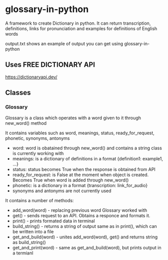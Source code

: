 # glossary-in-python
A framework to create Dictionary in python. It can return transcription, definitions, links for pronunciation and examples for definitions of English words

output.txt shows an example of output you can get using glossary-in-python

## Uses FREE DICTIONARY API
https://dictionaryapi.dev/

## Classes

### Glossary

Glossary is a class which operates with a word given to it through new_word() method

It contains variables such as word, meanings, status, ready_for_request, phonetic, synonyms, antonyms
- word: word is obatained through new_word() and contains a string class is currently working with
- meanings: is a dictionary of definitions in a format {definition1: example1, ...}
- status: status becomes True when the response is obtained from API
- ready_for_request: is False at the moment when object is created. Becomes True when word is added through new_word()
- phonetic: is a dictionary in a format {transcription: link_for_audio}
- synonyms and antonyms are not currently used

It contains a number of methods:
- add_word(word) - replacing previous word Glossary worked with
- get() - sends request to an API. Obtains a responce and formats it.
- print() - prints formated data in terminal
- build_string() - returns a string of output same as in print(), which can be written into a file
- get_and_build(word) - unites add_word(word), get() and returns string as build_string()
- get_and_print(word) - same as get_and_build(word), but prints output in a termianl

